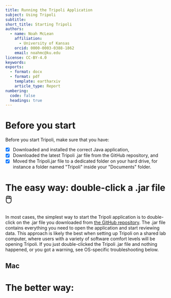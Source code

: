 ```yaml
---
title: Running the Tripoli Application
subject: Using Tripoli
subtitle: 
short_title: Starting Tripoli
authors:
  - name: Noah McLean
    affiliation:
      - University of Kansas
    orcid: 0000-0003-0388-1862
    email: noahmc@ku.edu
license: CC-BY-4.0
keywords: 
exports:
  - format: docx
  - format: pdf
    template: eartharxiv
    article_type: Report
numbering:
  code: false
  headings: true
---
```


# Before you start

Before you start Tripoli, make sure that you have:
- [x] Downloaded and installed the correct Java application,
- [x] Downloaded the latest Tripoli .jar file from the GitHub repository, and
- [x] Moved the Tripoli.jar file to a dedicated folder on your hard drive, for instance a folder named "Tripoli" inside your "Documents" folder.

# The easy way: double-click a .jar file 🖱️

In most cases, the simplest way to start the Tripoli application is to double-click on the .jar file you downloaded from [the GitHub repository](https://github.com/CIRDLES/Tripoli "GitHub Repository").  The .jar file contains everything you need to open the application and start reviewing data.  This approach is likely the best when setting up Tripoli on a shared lab computer, where users with a variety of software comfort levels will be opening Tripoli.  If you just double-clicked the Tripoli .jar file and nothing happened, or you got a warning, see OS-specific troubleshooting below.

## Mac



# The better way: 